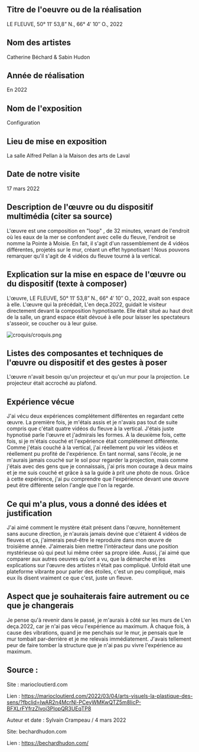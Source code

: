 ## Titre de l'oeuvre ou de la réalisation



LE FLEUVE, 50° 11′ 53,8” N., 66° 4′ 10″ O., 2022



## Nom des artistes



Catherine Béchard & Sabin Hudon



## Année de réalisation



En 2022



## Nom de l'exposition



Configuration



## Lieu de mise en exposition



La salle Alfred Pellan à la Maison des arts de Laval



## Date de notre visite



17 mars 2022



## Description de l'œuvre ou du dispositif multimédia (citer sa source)



L'œuvre est une composition en "loop" , de 32 minutes, venant de l'endroit où les eaux de la mer se confondent avec celle du fleuve, l'endroit se nomme la Pointe à Moisie. En fait, il s'agit d'un rassemblement de 4 vidéos différentes, projetés sur le mur, créant un effet hypnotisant ! Nous pouvons remarquer qu'il s'agit de 4 vidéos du fleuve tourné à la vertical.







## Explication sur la mise en espace de l'œuvre ou du dispositif (texte à composer)



L'œuvre, LE FLEUVE, 50° 11′ 53,8” N., 66° 4′ 10″ O., 2022, avait son espace à elle. L'œuvre qui la précédait, L'en deça.2022, guidait le visiteur directement devant la composition hypnotisante. Elle était situé au haut droit de la salle, un grand espace était dévoué à elle pour laisser les spectateurs s'asseoir, se coucher ou à leur guise.

![croquis/croquis.png](image.jpg)





## Listes des composantes et techniques de l'œuvre ou dispositif et des gestes à poser



L'œuvre n'avait besoin qu'un projecteur et qu'un mur pour la projection. Le projecteur était accroché au plafond.



## Expérience vécue



J'ai vécu deux expériences complétement différentes en regardant cette œuvre. La première fois, je m'étais assis et je n'avais pas tout de suite compris que c'était quatre vidéos du fleuve à la vertical. J'étais juste hypnotisé parle l'œuvre et j'admirais les formes. À la deuxième fois, cette fois, si je m'étais couché et l'expérience était complétement différente. Comme j'étais couché à la vertical, j'ai réellement pu voir les vidéos et réellement pu profité de l'expérience. En tant normal, sans l'école, je ne m'aurais jamais couché sur le sol pour regarder la projection, mais comme j'étais avec des gens que je connaissais, j'ai pris mon courage à deux mains et je me suis couché et grâce à sa la guide à prit une photo de nous. Grâce à cette expérience, j'ai pu comprendre que l'expérience devant une œuvre peut être différente selon l'angle que l'on la regarde.







## Ce qui m'a plus, vous a donné des idées et justification



J'ai aimé comment le mystère était présent dans l'œuvre, honnêtement sans aucune direction, je n'aurais jamais deviné que c'étaient 4 vidéos de fleuves et ça, j'aimerais peut-être le reproduire dans mon œuvre de troisième année. J'aimerais bien mettre l'intéracteur dans une position mystérieuse où qui peut lui même créer sa propre idée. Aussi, j'ai aimé que comparer aux autres oeuvres qu'ont a vu, que la démarche et les explications sur l'œuvre des artistes n'était pas compliqué. Unfold était une plateforme vibrante pour parler des étoiles, c'est un peu compliqué, mais eux ils disent vraiment ce que c'est, juste un fleuve.





## Aspect que je souhaiterais faire autrement ou ce que je changerais



Je pense qu'à revenir dans le passé, je m'aurais à côté sur les murs de L'en deça.2022, car je n'ai pas vécu l'expérience au maximum. À chaque fois, à cause des vibrations, quand je me penchais sur le mur, je pensais que le mur tombait par-derrière et je me relevais immédiatement. J'avais tellement peur de faire tomber la structure que je n'ai pas pu vivre l'expérience au maximum.



## Source :



Site : mariocloutierd.com





Lien : https://mariocloutierd.com/2022/03/04/arts-visuels-la-plastique-des-sens/?fbclid=IwAR2n4McrNl-PCeyWMKwQTZ5m8IicP-BFXLrFYfrzZIvoj3PIopQR3UEqTP8





Auteur et date : Sylvain Crampeau / 4 mars 2022

Site: bechardhudon.com

Lien : https://bechardhudon.com/             

